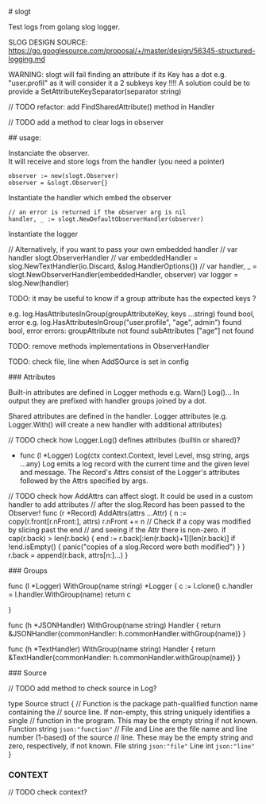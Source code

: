 
# slogt

Test logs from golang slog logger.

SLOG DESIGN SOURCE: https://go.googlesource.com/proposal/+/master/design/56345-structured-logging.md

WARNING: slogt will fail finding an attribute if its Key has a dot e.g. "user.profil"
as it will consider it a 2 subkeys key !!!!
A solution could be to provide a SetAttributeKeySeparator(separator string)

// TODO refactor: add FindSharedAttribute() method in Handler

// TODO add a method to clear logs in observer

## usage:

Instanciate the observer.  
It will receive and store logs from the handler (you need a pointer) 

    observer := new(slogt.Observer)
    observer = &slogt.Observer{}

Instantiate the handler which embed the observer

    // an error is returned if the observer arg is nil
    handler, _ := slogt.NewDefaultObserverHandler(observer)

Instantiate the logger

// Alternatively, if you want to pass your own embedded handler
// var handler slogt.ObserverHandler
// var embeddedHandler = slog.NewTextHandler(io.Discard, &slog.HandlerOptions{})
// var handler, _ = slogt.NewObserverHandler(embeddedHandler, observer)
var logger = slog.New(handler)

 
TODO: it may be useful to know if a group attribute has the expected keys ?

e.g. log.HasAttributesInGroup(groupAttributeKey, keys ...string) found bool, error
e.g. log.HasAttributesInGroup("user.profile", "age", admin") found bool, error
errors: groupAttribute not found
        subAttributes ["age"] not found

TODO: remove methods implementations in ObserverHandler

TODO: check file, line when AddSOurce is set in config



### Attributes

Built-in attributes are defined in Logger methods e.g. Warn() Log()...
In output they are prefixed with handler groups joined by a dot.

Shared attributes are defined in the handler.
Logger attributes (e.g. Logger.With() will create a new handler with additional attributes)


// TODO check how Logger.Log() defines attributes (builtin or shared)? 
- func (l *Logger) Log(ctx context.Context, level Level, msg string, args ...any)
    Log emits a log record with the current time and the given level and
    message. The Record's Attrs consist of the Logger's attributes followed by
    the Attrs specified by args.


// TODO check how AddAttrs can affect slogt. It could be used in a custom handler to add attributes
// after the slog.Record has been passed to the Observer!
func (r *Record) AddAttrs(attrs ...Attr) {
	n := copy(r.front[r.nFront:], attrs)
	r.nFront += n
	// Check if a copy was modified by slicing past the end
	// and seeing if the Attr there is non-zero.
	if cap(r.back) > len(r.back) {
		end := r.back[:len(r.back)+1][len(r.back)]
		if !end.isEmpty() {
			panic("copies of a slog.Record were both modified")
		}
	}
	r.back = append(r.back, attrs[n:]...)
}

### Groups

func (l *Logger) WithGroup(name string) *Logger {
	c := l.clone()
	c.handler = l.handler.WithGroup(name)
	return c

}

func (h *JSONHandler) WithGroup(name string) Handler {
	return &JSONHandler{commonHandler: h.commonHandler.withGroup(name)}
}

func (h *TextHandler) WithGroup(name string) Handler {
	return &TextHandler{commonHandler: h.commonHandler.withGroup(name)}
}

### Source

// TODO add method to check source in Log?

type Source struct {
	// Function is the package path-qualified function name containing the
	// source line. If non-empty, this string uniquely identifies a single
	// function in the program. This may be the empty string if not known.
	Function string `json:"function"`
	// File and Line are the file name and line number (1-based) of the source
	// line. These may be the empty string and zero, respectively, if not known.
	File string `json:"file"`
	Line int    `json:"line"`
}

### CONTEXT

// TODO check context?